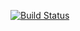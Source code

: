 [![Build Status](http://jenkins.cloudgaurdtechnologies.com:8080/buildStatus/icon?job=springboot-app&style=for-the-badge)](http://jenkins.cloudgaurdtechnologies.com:8080/job/springboot-app/)



